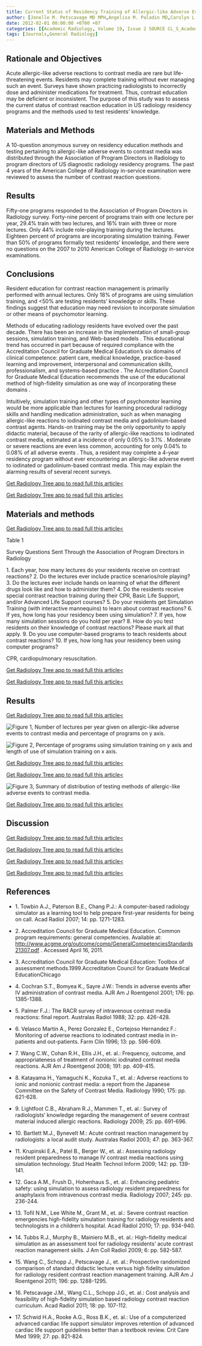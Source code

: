 ```yaml
---
title: Current Status of Residency Training of Allergic-like Adverse Events to Contrast Media
author: [Jonelle M. Petscavage MD MPH,Angelisa M. Paladin MD,Carolyn L. Wang MD,Jennifer Gail Schopp MD,Michael L. Richardson MD,William H. Bush]
date: 2012-02-01 00:00:00 +0700 +07
categories: [{Academic Radiology, Volume 19, Issue 2 SOURCE CL_S_AcademicRadiologyVolume19Issue2 1}]
tags: [Journals,General Radiology]
---
```

## Rationale and Objectives

Acute allergic-like adverse reactions to contrast media are rare but life-threatening events. Residents may complete training without ever managing such an event. Surveys have shown practicing radiologists to incorrectly dose and administer medications for treatment. Thus, contrast education may be deficient or inconsistent. The purpose of this study was to assess the current status of contrast reaction education in US radiology residency programs and the methods used to test residents’ knowledge.

## Materials and Methods

A 10-question anonymous survey on residency education methods and testing pertaining to allergic-like adverse events to contrast media was distributed through the Association of Program Directors in Radiology to program directors of US diagnostic radiology residency programs. The past 4 years of the American College of Radiology in-service examination were reviewed to assess the number of contrast reaction questions.

## Results

Fifty-one programs responded to the Association of Program Directors in Radiology survey. Forty-nine percent of programs train with one lecture per year, 29.4% train with two lectures, and 16% train with three or more lectures. Only 44% include role-playing training during the lectures. Eighteen percent of programs are incorporating simulation training. Fewer than 50% of programs formally test residents’ knowledge, and there were no questions on the 2007 to 2010 American College of Radiology in-service examinations.

## Conclusions

Resident education for contrast reaction management is primarily performed with annual lectures. Only 18% of programs are using simulation training, and <50% are testing residents’ knowledge or skills. These findings suggest that education may need revision to incorporate simulation or other means of psychomotor learning.

Methods of educating radiology residents have evolved over the past decade. There has been an increase in the implementation of small-group sessions, simulation training, and Web-based models . This educational trend has occurred in part because of required compliance with the Accreditation Council for Graduate Medical Education’s six domains of clinical competence: patient care, medical knowledge, practice-based learning and improvement, interpersonal and communication skills, professionalism, and systems-based practice . The Accreditation Council for Graduate Medical Education recommends the use of the educational method of high-fidelity simulation as one way of incorporating these domains .

Intuitively, simulation training and other types of psychomotor learning would be more applicable than lectures for learning procedural radiology skills and handling medication administration, such as when managing allergic-like reactions to iodinated contrast media and gadolinium-based contrast agents. Hands-on training may be the only opportunity to apply didactic material, because of the rarity of allergic-like reactions to iodinated contrast media, estimated at a incidence of only 0.05% to 3.1% . Moderate or severe reactions are even less common, accounting for only 0.04% to 0.08% of all adverse events . Thus, a resident may complete a 4-year residency program without ever encountering an allergic-like adverse event to iodinated or gadolinium-based contrast media. This may explain the alarming results of several recent surveys.

[Get Radiology Tree app to read full this article<](https://clinicalpub.com/app)

[Get Radiology Tree app to read full this article<](https://clinicalpub.com/app)

## Materials and methods

[Get Radiology Tree app to read full this article<](https://clinicalpub.com/app)

Table 1


Survey Questions Sent Through the Association of Program Directors in Radiology


1\. Each year, how many lectures do your residents receive on contrast reactions? 2\. Do the lectures ever include practice scenarios/role playing? 3\. Do the lectures ever include hands on learning of what the different drugs look like and how to administer them? 4\. Do the residents receive special contrast reaction training during their CPR, Basic Life Support, and/or Advanced Life Support courses? 5\. Do your residents get Simulation Training (with interactive mannequins) to learn about contrast reactions? 6\. If yes, how long has your residency been using simulation? 7\. If yes, how many simulation sessions do you hold per year? 8\. How do you test residents on their knowledge of contrast reactions? Please mark all that apply. 9\. Do you use computer-based programs to teach residents about contrast reactions? 10\. If yes, how long has your residency been using computer programs?

CPR, cardiopulmonary resuscitation.


[Get Radiology Tree app to read full this article<](https://clinicalpub.com/app)

[Get Radiology Tree app to read full this article<](https://clinicalpub.com/app)

## Results

[Get Radiology Tree app to read full this article<](https://clinicalpub.com/app)

![Figure 1, Number of lectures per year given on allergic-like adverse events to contrast media and percentage of programs on y axis.](https://storage.googleapis.com/dl.dentistrykey.com/clinical/CurrentStatusofResidencyTrainingofAllergiclikeAdverseEventstoContrastMedia/0_1s20S1076633211005071.jpg)

![Figure 2, Percentage of programs using simulation training on y axis and length of use of simulation training on x axis.](https://storage.googleapis.com/dl.dentistrykey.com/clinical/CurrentStatusofResidencyTrainingofAllergiclikeAdverseEventstoContrastMedia/1_1s20S1076633211005071.jpg)

[Get Radiology Tree app to read full this article<](https://clinicalpub.com/app)

[Get Radiology Tree app to read full this article<](https://clinicalpub.com/app)

![Figure 3, Summary of distribution of testing methods of allergic-like adverse events to contrast media.](https://storage.googleapis.com/dl.dentistrykey.com/clinical/CurrentStatusofResidencyTrainingofAllergiclikeAdverseEventstoContrastMedia/2_1s20S1076633211005071.jpg)

[Get Radiology Tree app to read full this article<](https://clinicalpub.com/app)

## Discussion

[Get Radiology Tree app to read full this article<](https://clinicalpub.com/app)

[Get Radiology Tree app to read full this article<](https://clinicalpub.com/app)

[Get Radiology Tree app to read full this article<](https://clinicalpub.com/app)

[Get Radiology Tree app to read full this article<](https://clinicalpub.com/app)

## References

- 1\. Towbin A.J., Paterson B.E., Chang P.J.: A computer-based radiology simulator as a learning tool to help prepare first-year residents for being on call. Acad Radiol 2007; 14: pp. 1271-1283.


- 2\.  Accreditation Council for Graduate Medical Education. Common program requirements: general competencies. Available at:  http://www.acgme.org/outcome/comp/GeneralCompetenciesStandards21307.pdf  . Accessed April 16, 2011.


- 3\. Accreditation Council for Graduate Medical Education: Toolbox of assessment methods.1999.Accreditation Council for Graduate Medical EducationChicago


- 4\. Cochran S.T., Bomyea K., Sayre J.W.: Trends in adverse events after IV administration of contrast media. AJR Am J Roentgenol 2001; 176: pp. 1385-1388.


- 5\. Palmer F.J.: The RACR survey of intravenous contrast media reactions: final report. Australas Radiol 1988; 32: pp. 426-428.


- 6\. Velasco Martin A., Perez Gonzalez E., Cortejoso Hernandez F.: Monitoring of adverse reactions to iodinated contrast media in in-patients and out-patients. Farm Clin 1996; 13: pp. 596-609.


- 7\. Wang C.W., Cohan R.H., Ellis J.H., et. al.: Frequency, outcome, and appropriateness of treatment of nonionic iodinated contrast media reactions. AJR Am J Roentgenol 2008; 191: pp. 409-415.


- 8\. Katayama H., Yamaguchi K., Kozuka T., et. al.: Adverse reactions to ionic and nonionic contrast media: a report from the Japanese Committee on the Safety of Contrast Media. Radiology 1990; 175: pp. 621-628.


- 9\. Lightfoot C.B., Abraham R.J., Mammen T., et. al.: Survey of radiologists’ knowledge regarding the management of severe contrast material induced allergic reactions. Radiology 2009; 25: pp. 691-696.


- 10\. Bartlett M.J., Bynevelt M.: Acute contrast reaction management by radiologists: a local audit study. Australas Radiol 2003; 47: pp. 363-367.


- 11\. Krupinski E.A., Patel B., Berger W., et. al.: Assessing radiology resident preparedness to manage IV contrast media reactions using simulation technology. Stud Health Technol Inform 2009; 142: pp. 139-141.


- 12\. Gaca A.M., Frush D., Hohenhaus S., et. al.: Enhancing pediatric safety: using simulation to assess radiology resident preparedness for anaphylaxis from intravenous contrast media. Radiology 2007; 245: pp. 236-244.


- 13\. Tofil N.M., Lee White M., Grant M., et. al.: Severe contrast reaction emergencies high-fidelity simulation training for radiology residents and technologists in a children’s hospital. Acad Radiol 2010; 17: pp. 934-940.


- 14\. Tubbs R.J., Murphy B., Mainiero M.B., et. al.: High-fidelity medical simulation as an assessment tool for radiology residents’ acute contrast reaction management skills. J Am Coll Radiol 2009; 6: pp. 582-587.


- 15\. Wang C., Schopp J., Petscavage J., et. al.: Prospective randomized comparison of standard didactic lecture versus high fidelity simulation for radiology resident contrast reaction management training. AJR Am J Roentgenol 2011; 196: pp. 1288-1295.


- 16\. Petscavage J.M., Wang C.L., Schopp J.G., et. al.: Cost analysis and feasibility of high-fidelity simulation based radiology contrast reaction curriculum. Acad Radiol 2011; 18: pp. 107-112.


- 17\. Schwid H.A., Rooke A.G., Ross B.K., et. al.: Use of a computerized advanced cardiac life support simulator improves retention of advanced cardiac life support guidelines better than a textbook review. Crit Care Med 1999; 27: pp. 821-824.
